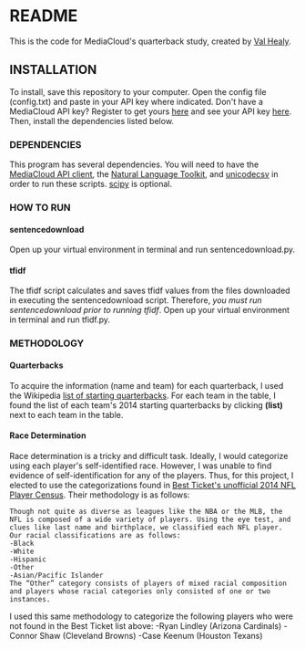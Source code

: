 # README

This is the code for MediaCloud's quarterback study, created by [Val Healy]( https://github.com/val1ant ).

## INSTALLATION

To install, save this repository to your computer.
Open the config file (config.txt) and paste in your API key where indicated. Don't have a MediaCloud API key? Register to get yours [here]( https://core.mediacloud.org/login/register ) and see your API key [here]( https://core.mediacloud.org/admin/profile ).
Then, install the dependencies listed below.

### DEPENDENCIES

This program has several dependencies. You will need to have the [MediaCloud API client]( https://github.com/c4fcm/MediaCloud-API-Client ), the [Natural Language Toolkit]( http://www.nltk.org/ ), and [unicodecsv]( https://pypi.python.org/pypi/unicodecsv ) in order to run these scripts. [scipy]( http://www.scipy.org/ ) is optional.

### HOW TO RUN

#### sentencedownload
Open up your virtual environment in terminal and run sentencedownload.py.

#### tfidf
The tfidf script calculates and saves tfidf values from the files downloaded in executing the sentencedownload script. 
Therefore, *you must run sentencedownload prior to running tfidf*. 
Open up your virtual environment in terminal and run tfidf.py.

### METHODOLOGY

#### Quarterbacks
To acquire the information (name and team) for each quarterback, I used the Wikipedia [list of starting quarterbacks]( https://en.wikipedia.org/wiki/List_of_NFL_starting_quarterbacks ).
For each team in the table, I found the list of each team's 2014 starting quarterbacks by clicking **(list)** next to each team in the table. 

#### Race Determination
Race determination is a tricky and difficult task. Ideally, I would categorize using each player's self-identified race.
However, I was unable to find evidence of self-identification for any of the players.
Thus, for this project, I elected to use the categorizations found in [Best Ticket's unofficial 2014 NFL Player Census]( http://www.besttickets.com/blog/nfl-player-census-2014/ ).
Their methodology is as follows:
```
Though not quite as diverse as leagues like the NBA or the MLB, the NFL is composed of a wide variety of players. Using the eye test, and clues like last name and birthplace, we classified each NFL player. Our racial classifications are as follows:
-Black
-White
-Hispanic
-Other
-Asian/Pacific Islander
The “Other” category consists of players of mixed racial composition and players whose racial categories only consisted of one or two instances. 
```
I used this same methodology to categorize the following players who were not found in the Best Ticket list above:
-Ryan Lindley (Arizona Cardinals)
-Connor Shaw (Cleveland Browns)
-Case Keenum (Houston Texans)